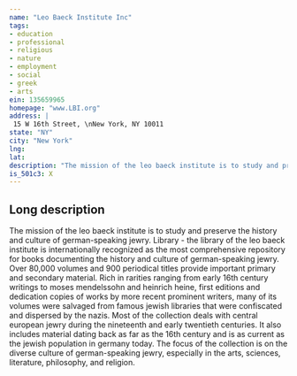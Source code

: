 ```yaml
---
name: "Leo Baeck Institute Inc"
tags:
- education
- professional
- religious
- nature
- employment
- social
- greek
- arts
ein: 135659965
homepage: "www.LBI.org"
address: |
 15 W 16th Street, \nNew York, NY 10011
state: "NY"
city: "New York"
lng: 
lat: 
description: "The mission of the leo baeck institute is to study and preserve the to study and preserve the history and culture of german-speaking jewry. "
is_501c3: X
---
```


## Long description

The mission of the leo baeck institute is to study and preserve the history and culture of german-speaking jewry. Library - the library of the leo baeck institute is internationally recognized as the most comprehensive repository for books documenting the history and culture of german-speaking jewry. Over 80,000 volumes and 900 periodical titles provide important primary and secondary material. Rich in rarities ranging from early 16th century writings to moses mendelssohn and heinrich heine, first editions and dedication copies of works by more recent prominent writers, many of its volumes were salvaged from famous jewish libraries that were confiscated and dispersed by the nazis. Most of the collection deals with central european jewry during the nineteenth and early twentieth centuries. It also includes material dating back as far as the 16th century and is as current as the jewish population in germany today. The focus of the collection is on the diverse culture of german-speaking jewry, especially in the arts, sciences, literature, philosophy, and religion. 
